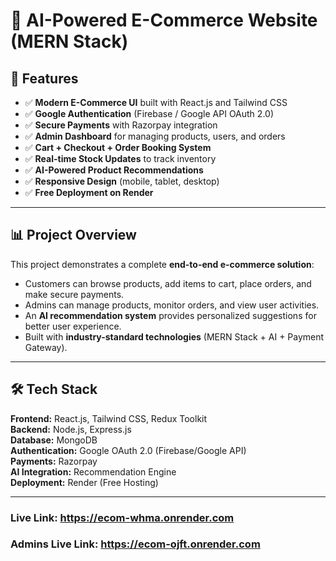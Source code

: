# 🛒 AI-Powered E-Commerce Website (MERN Stack)

## 🚀 Features

- ✅ **Modern E-Commerce UI** built with React.js and Tailwind CSS  
- ✅ **Google Authentication** (Firebase / Google API OAuth 2.0)  
- ✅ **Secure Payments** with Razorpay integration  
- ✅ **Admin Dashboard** for managing products, users, and orders  
- ✅ **Cart + Checkout + Order Booking System**  
- ✅ **Real-time Stock Updates** to track inventory  
- ✅ **AI-Powered Product Recommendations**  
- ✅ **Responsive Design** (mobile, tablet, desktop)  
- ✅ **Free Deployment on Render**  

---

## 📊 Project Overview

This project demonstrates a complete **end-to-end e-commerce solution**:  
- Customers can browse products, add items to cart, place orders, and make secure payments.  
- Admins can manage products, monitor orders, and view user activities.  
- An **AI recommendation system** provides personalized suggestions for better user experience.  
- Built with **industry-standard technologies** (MERN Stack + AI + Payment Gateway).  

---

## 🛠️ Tech Stack

**Frontend:** React.js, Tailwind CSS, Redux Toolkit  
**Backend:** Node.js, Express.js  
**Database:** MongoDB  
**Authentication:** Google OAuth 2.0 (Firebase/Google API)  
**Payments:** Razorpay  
**AI Integration:** Recommendation Engine  
**Deployment:** Render (Free Hosting)  

---
### Live Link: https://ecom-whma.onrender.com
### Admins Live Link: https://ecom-ojft.onrender.com

